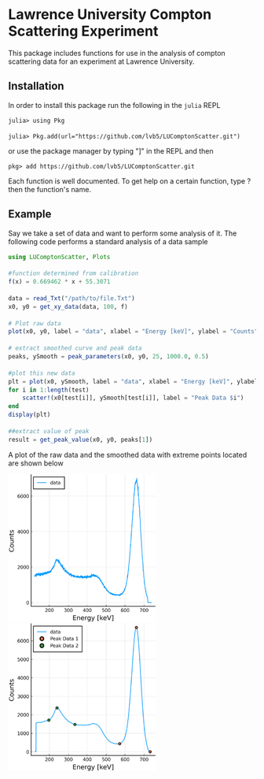 # Lawrence University Compton Scattering Experiment

This package includes functions for use in the analysis of compton scattering data for an experiment at Lawrence University. 

## Installation 

In order to install this package run the following in the `julia` REPL

```
julia> using Pkg

julia> Pkg.add(url="https://github.com/lvb5/LUComptonScatter.git")
```

or use the package manager by typing "]" in the REPL and then

```
pkg> add https://github.com/lvb5/LUComptonScatter.git
```

Each function is well documented. To get help on a certain function, type ? then the function's name. 

## Example

Say we take a set of data and want to perform some analysis of it. The following code performs a standard analysis of a data sample

```julia
using LUComptonScatter, Plots

#function determined from calibration
f(x) = 0.669462 * x + 55.3071

data = read_Txt("/path/to/file.Txt")
x0, y0 = get_xy_data(data, 100, f)

# Plot raw data
plot(x0, y0, label = "data", xlabel = "Energy [keV]", ylabel = "Counts", legend=:topleft)

# extract smoothed curve and peak data
peaks, ySmooth = peak_parameters(x0, y0, 25, 1000.0, 0.5)

#plot this new data
plt = plot(x0, ySmooth, label = "data", xlabel = "Energy [keV]", ylabel = "Counts", legend=:topleft)
for i in 1:length(test)
    scatter!(x0[test[i]], ySmooth[test[i]], label = "Peak Data $i")
end
display(plt)

##extract value of peak
result = get_peak_value(x0, y0, peaks[1])
```
A plot of the raw data and the smoothed data with extreme points located are shown below

<img src="https://github.com/lvb5/LUComptonScatter/blob/master/examples/plot2.png" width="300"/> <img src="https://github.com/lvb5/LUComptonScatter/blob/master/examples/plot1.png" width="300"/> 
